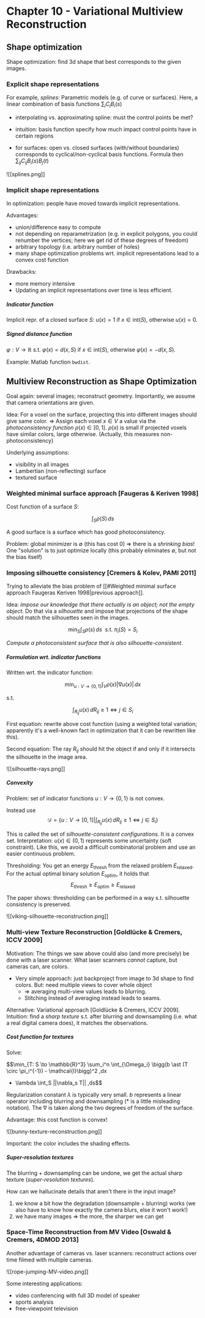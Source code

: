 # Chapter 10 - Variational Multiview Reconstruction

## Shape optimization
Shape optimization: find 3d shape that best corresponds to the given images. 

### Explicit shape representations
For example, *splines*: Parametric models (e.g. of curve or surfaces). Here, a linear combination of basis functions $\sum_i C_i B_i(s)$

- interpolating vs. approximating spline: must the control points be met?
- intuition: basis function specify how much impact control points have in certain regions

- for surfaces: open vs. closed surfaces (with/without boundaries) corresponds to cyclical/non-cyclical basis functions. Formula then $\sum_{ij} C_{ij} B_i(s) B_j(t)$

![[splines.png]]

### Implicit shape representations
In optimization: people have moved towards implicit representations.

Advantages:
- union/difference easy to compute
- not depending on reparametrization (e.g. in explicit polygons, you could renumber the vertices; here we get rid of these degrees of freedom)
- arbitrary topology (i.e. arbitrary number of holes)
- many shape optimization problems wrt. implicit representations lead to a convex cost function

Drawbacks: 
- more memory intensive
-  Updating an implicit representations over time is less efficient.

##### Indicator function
Implicit repr. of a closed surface $S$: $u(x) = 1$ if $x \in \text{int}(S)$, otherwise $u(x) = 0$.

##### Signed distance function
$\varphi: V \to \mathbb{R}$ s.t. $\varphi(x) = d(x, S)$ if $x \in \text{int}(S)$, otherwise $\varphi(x) = -d(x, S)$.

Example: Matlab function `bwdist`.


## Multiview Reconstruction as Shape Optimization
Goal again: several images; reconstruct geometry. Importantly, we assume that camera orientations are given.

Idea: For a voxel on the surface, projecting this into different images should give same color. => Assign each voxel $x \in V$ a value via the *photoconsistency function* $\rho(x) \in [0, 1]$. $\rho(x)$ is small if projected voxels have similar colors, large otherwise. (Actually, this measures non-photoconsistency)

Underlying assumptions:
- visibility in all images
- Lambertian (non-reflecting) surface
- textured surface

### Weighted minimal surface approach [Faugeras & Keriven 1998]
Cost function of a surface $S$:

$$\int_S \rho(S) \, ds$$

A good surface is a surface which has good photoconsistency.

Problem: global minimizer is $\emptyset$ (this has cost 0) => there is a *shrinking bias*! One "solution" is to just optimize locally (this probably eliminates $\emptyset$, but not the bias itself)

### Imposing silhouette consistency [Cremers & Kolev, PAMI 2011]
Trying to alleviate the bias problem of [[#Weighted minimal surface approach Faugeras Keriven 1998|previous approach]].

Idea: *impose our knowledge that there actually is an object; not the empty object*. Do that via a *silhouette* and impose that projections of the shape should match the silhouettes seen in the images.

$$\min_S \int_S \rho(s) \,ds ~ \text{ s.t.}~ \pi_i(S) = S_i$$

*Compute a photoconsistent surface that is also silhouette-consistent*.

##### Formulation wrt. indicator functions
Written wrt. the indicator function:

$$\min_{u: V \to \{0,1\}} \int_V \rho(x) |\nabla u(x)| \,dx$$

s.t.

$$\int_{R_{ij}} u(x) \,d R_{ij} \geq 1 \Leftrightarrow j \in S_i$$

First equation: rewrite above cost function (using a weighted total variation; apparently it's a well-known fact in optimization that it can be rewritten like this).

Second equation: The ray $R_{ij}$ should hit the object if and only if it intersects the silhouette in the image area.

![[silhouette-rays.png]]

##### Convexity
Problem: set of indicator functions $u: V \to \{0, 1\}$ is not convex.
 
Instead use $$\mathcal{D} = \bigg\{u: V \to [0,1] \bigg\lvert \int_{R_{ij}} u(x) \,d R_{ij} \geq 1 \Leftrightarrow j \in S_i \bigg\}$$

This is called the set of *silhouette-consistent configurations*. It is a convex set. Interpretation: $u(x) \in (0, 1)$ represents some uncertainty (soft constraint). Like this, we avoid a difficult combinatorial problem and use an easier continuous problem.

Thresholding: You get an energy $E_{\text{thresh}}$ from the relaxed problem $E_{\text{relaxed}}$. For the actual optimal binary solution $E_{\text{optim}}$, it holds that $$E_{\text{thresh}} \geq E_{\text{optim}} \geq E_{\text{relaxed}}$$

The paper shows: thresholding can be performed in a way s.t. silhouette consistency is preserved.

![[viking-silhouette-reconstruction.png]]

### Multi-view Texture Reconstruction [Goldlücke & Cremers, ICCV 2009]
Motivation: The things we saw above could also (and more precisely) be done with a laser scanner. What laser scanners *cannot* capture, but cameras can, are colors.

- Very simple approach: just backprojeçt from image to 3d shape to find colors. But: need multiple views to cover whole object
	-  => averaging multi-view values leads to blurring. 
	-  Stitching instead of averaging instead leads to seams.

Alternative: Variational approach [Goldlücke & Cremers, ICCV 2009]. Intuition: find a *sharp texture* s.t. after blurring and downsampling (i.e. what a real digital camera does), it matches the observations.

##### Cost function for textures
Solve:

$$\min_{T: S \to \mathbb{R}^3} \sum_i^n \int_{\Omega_i} \bigg(b \ast (T \circ \pi_i^{-1}) - \mathcal{I}\bigg)^2 \,dx
+ \lambda \int_S ||\nabla_s T|| \,ds$$

Regularization constant $\lambda$ is typically very small. $b$ represents a linear operator including blurring and downsampling ($\ast$ is a little misleading notation). The $\nabla$ is taken along the two degrees of freedom of the surface.

Advantage: this cost function is convex!

![[bunny-texture-reconstruction.png]]

Important: the color includes the shading effects.

##### Super-resolution textures
The blurring + downsampling can be undone, we get the actual sharp texture (*super-resolution textures*).

How can we hallucinate details that aren't there in the input image?
1. we know a bit how the degradation (downsample + blurring) works (we also have to know how exactly the camera blurs, else it won't work!)
2. we have many images => the more, the sharper we can get


### Space-Time Reconstruction from MV Video [Oswald & Cremers, 4DMOD 2013]

Another advantage of cameras vs. laser scanners: reconstruct actions over time filmed with multiple cameras.

![[rope-jumping-MV-video.png]]

Some interesting applications:
- video conferencing with full 3D model of speaker
- sports analysis
- free-viewpoint television


